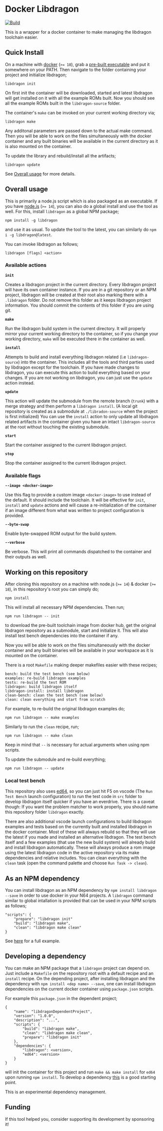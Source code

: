 # Docker Libdragon

[![Build](https://github.com/anacierdem/libdragon-docker/actions/workflows/ci.yml/badge.svg?branch=master)](https://github.com/anacierdem/libdragon-docker/actions/workflows/ci.yml?branch=master)

This is a wrapper for a docker container to make managing the libdragon toolchain easier.

## Quick Install

On a machine with [docker](https://www.docker.com/products/docker-desktop) (`>= 18`), grab a [pre-built executable](https://github.com/anacierdem/libdragon-docker/releases/latest) and put it somewhere on your PATH. Then navigate to the folder containing your project and initialize libdragon;

    libdragon init

On first init the container will be downloaded, started and latest libdragon will get installed on it with all the example ROMs built. Now you should see all the example ROMs built in the `libdragon-source` folder.

The container's `make` can be invoked on your current working directory via;

    libdragon make

Any additonal parameters are passed down to the actual make command. Then you will be able to work on the files simultaneously with the docker container and any built binaries will be available in the current directory as it is also mounted on the container.

To update the library and rebuild/install all the artifacts;

    libdragon update

See [Overall usage](#overall-usage) for more details.

## Overall usage

This is primarily a node.js script which is also packaged as an executable. If you have [node.js](https://nodejs.org/en/download/) (`>= 14`), you can also do a global install and use the tool as well. For this, install `libdragon` as a global NPM package;

    npm install -g libdragon

and use it as usual. To update the tool to the latest, you can similarly do `npm i -g libdragon@latest`.

You can invoke libdragon as follows;

    libdragon [flags] <action>

### Available actions

__`init`__

Creates a libdragon project in the current directory. Every libdragon project will have its own container instance. If you are in a git repository or an NPM project, libdragon will be created at their root also marking there with a `.libdragon` folder. Do not remove this folder as it keeps libdragon project information. You should commit the contents of this folder if you are using git.

__`make`__

Run the libdragon build system in the current directory. It will properly mirror your current working directory to the container, so if you change your working directory, `make` will be executed there in the container as well.

__`install`__

Attempts to build and install everything libdragon related (i.e `libdragon-source`) into the container. This includes all the tools and third parties used by libdragon except for the toolchain. If you have made changes to libdragon, you can execute this action to build everything based on your changes. If you are not working on libdragon, you can just use the `update` action instead.

__`update`__

This action will update the submodule from the remote branch (`trunk`) with a merge strategy and then perform a `libdragon install`. (A local git repository is created as a submodule at `./libradon-source` when the project is first initialized) You can use the `install` action to only update all libdragon related artifacts in the container given you have an intact `libdragon-source` at the root without touching the existing submodule.

__`start`__

Start the container assigned to the current libdragon project.

__`stop`__

Stop the container assigned to the current libdragon project.

### Available flags

__`--image <docker-image>`__

Use this flag to provide a custom image `<docker-image>` to use instead of the default. It should include the toolchain. It will be effective for `init`, `install` and `update` actions and will cause a re-initialization of the container if an image different from what was written to project configuration is provided.

__`--byte-swap`__

Enable byte-swapped ROM output for the build system.

__`--verbose`__

Be verbose. This will print all commands dispatched to the container and their outputs as well.

## Working on this repository

After cloning this repository on a machine with node.js (`>= 14`) & docker (`>= 18`), in this repository's root you can simply do;

    npm install

This will install all necessary NPM dependencies. Then run;

    npm run libdragon -- init

to download the pre-built toolchain image from docker hub, get the original libdragon repository as a submodule, start and initialize it. This will also install test bench dependencies into the container if any.

Now you will be able to work on the files simultaneously with the docker container and any built binaries will be available in your workspace as it is mounted on the container.

There is a root `Makefile` making deeper makefiles easier with these recipes;

    bench: build the test bench (see below)
    examples: re-build libdragon examples
    tests: re-build the test ROM
    libdragon: build libdragon itself
    libdragon-install: install libdragon
    clean-bench: clean the test bench (see below)
    clean: clean everything and start from scratch

For example, to re-build the original libdragon examples do;

    npm run libdragon -- make examples

Similarly to run the `clean` recipe, run;

    npm run libdragon -- make clean

Keep in mind that `--` is necessary for actual arguments when using npm scripts.

To update the submodule and re-build everything;

    npm run libdragon -- update

### Local test bench

This repository also uses [ed64](https://github.com/anacierdem/ed64), so you can just hit F5 on vscode (The `Run Test Bench` launch configuration) to run the test code in `src` folder to develop libdragon itself quicker if you have an everdrive. There is a caveat though: If you want the problem matcher to work properly, you should name this repository folder `libdragon` exactly.

There are also additional vscode launch configurations to build libdragon examples and tests based on the currently built and installed libdragon in the docker container. Most of these will always rebuild so that they will use the latest if you made and installed an alternative libdragon. The test bench itself and a few examples (that use the new build system) will already build and install libdragon automatically. These will always produce a rom image using the latest libdragon code in the active repository via its make dependencies and relative includes. You can clean everything with the `clean` task (open the command palette and choose `Run Task -> clean`).

## As an NPM dependency

You can install libdragon as an NPM dependency by `npm install libdragon --save` in order to use docker in your N64 projects. A `libdragon` command similar to global intallation is provided that can be used in your NPM scripts as follows;

    "scripts": {
        "prepare": "libdragon init"
        "build": "libdragon make",
        "clean": "libdragon make clean"
    }

See [here](https://github.com/anacierdem/ed64-example) for a full example.

## Developing a dependency

You can make an NPM package that a `libdragon` project can depend on. Just include a `Makefile` on the repository root with a default recipe and an `install` recipe. On the depending project, after installing libdragon and the dependency with `npm install <dep name> --save`, one can install libdragon dependencies on the current docker container using `package.json` scripts.

For example this `package.json` in the dependent project;

    {
        "name": "libdragonDependentProject",
        "version": "1.0.0",
        "description": "...",
        "scripts": {
            "build": "libdragon make",
            "clean": "libdragon make clean",
            "prepare": "libdragon init"
        },
        "dependencies": {
            "libdragon": <version>,
            "ed64": <version>
        }
    }

will init the container for this project and run `make && make install` for `ed64` upon running `npm install`. To develop a dependency [this](https://github.com/anacierdem/libdragon-dependency) is a good starting point.

This is an experimental dependency management.

## Funding

If this tool helped you, consider supporting its development by sponsoring it!
